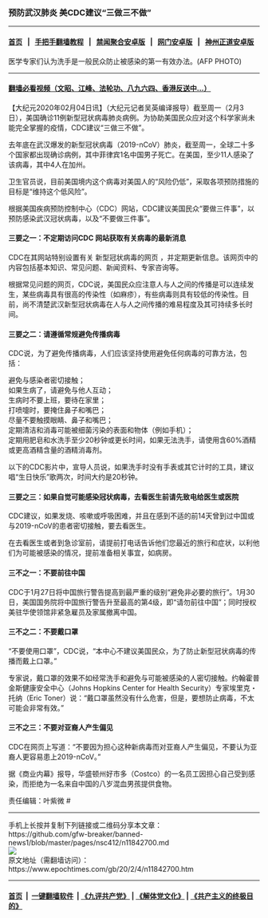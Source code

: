 ### 预防武汉肺炎 美CDC建议“三做三不做”
------------------------

#### [首页](https://github.com/gfw-breaker/banned-news1/blob/master/README.md) &nbsp;&nbsp;|&nbsp;&nbsp; [手把手翻墙教程](https://github.com/gfw-breaker/guides/wiki) &nbsp;&nbsp;|&nbsp;&nbsp; [禁闻聚合安卓版](https://github.com/gfw-breaker/bn-android) &nbsp;&nbsp;|&nbsp;&nbsp; [网门安卓版](https://github.com/oGate2/oGate) &nbsp;&nbsp;|&nbsp;&nbsp; [神州正道安卓版](https://github.com/SzzdOgate/update) 



<div><img alt="" class="aligncenter wp-post-image" src="https://i.epochtimes.com/assets/uploads/2009/09/909180339002208-600x400.jpg"/>
<div class="red16 caption">
 医学专家们认为洗手是一般民众防止被感染的第一有效办法。(AFP PHOTO)
</div>
</div><hr/>

#### [翻墙必看视频（文昭、江峰、法轮功、八九六四、香港反送中...）](https://github.com/gfw-breaker/banned-news1/blob/master/pages/link3.md)

<div><p>
 【大纪元2020年02月04日讯】（大纪元记者吴英编译报导）截至周一（2月3日），美国确诊11例新型冠状病毒肺炎病例。为协助美国民众应对这个科学家尚未能完全掌握的疫情，CDC建议“三做三不做”。
</p>
<p>
 去年底在武汉爆发的新型冠状病毒（2019-nCoV）肺炎，截至周一，全球二十多个国家都出现确诊病例，其中菲律宾1名中国男子死亡。在美国，至少11人感染了该病毒，其中4人在加州。
</p>
<p>
 卫生官员说，目前美国境内这个病毒对美国人的“风险仍低”，采取各项预防措施的目标是“维持这个低风险”。
</p>
<p>
 根据美国疾病预防控制中心（CDC）网站，CDC建议美国民众“要做三件事”，以预防感染武汉冠状病毒，以及“不要做三件事”。
</p>
<h4>
 <strong>
  三要之一：不定期访问CDC
 </strong>
 <strong>
  网站获取有关病毒的最新消息
 </strong>
</h4>
<p>
 CDC在其网站特别设置有关
 <ok href="https://www.cdc.gov/coronavirus/2019-ncov/index.html" rel="noopener noreferrer" target="_blank">
  新型冠状病毒的网页
 </ok>
 ，并定期更新信息。该网页中的内容包括基本知识、常见问题、新闻资料、专家咨询等。
</p>
<p>
 根据常见问题的网页，CDC说，美国民众应注意人与人之间的传播是可以连续发生，某些病毒具有很高的传染性（如麻疹），有些病毒则具有较低的传染性。目前，尚不清楚武汉新型冠状病毒在人与人之间传播的难易程度及其可持续多长时间。
</p>
<h4>
 <strong>
  三要之二：请遵循常规避免传播病毒
 </strong>
</h4>
<p>
 CDC说，为了避免传播病毒，人们应该坚持使用避免任何病毒的可靠方法，包括：
</p>
<p>
 避免与感染者密切接触；
 <br/>
 如果生病了，请避免与他人互动；
 <br/>
 生病时不要上班，要待在家里；
 <br/>
 打喷嚏时，要掩住鼻子和嘴巴；
 <br/>
 尽量不要触摸眼睛、鼻子和嘴巴；
 <br/>
 定期清洁和消毒可能被细菌污染的表面和物体（例如手机）；
 <br/>
 定期用肥皂和水洗手至少20秒钟或更长时间，如果无法洗手，请使用含60%酒精或更高酒精含量的酒精消毒剂。
</p>
<p>
 以下的CDC影片中，宣导人员说，如果洗手时没有手表或其它计时的工具，建议唱“生日快乐”歌两次，时间大约是20秒钟。
</p>
<p>
</p>
<h4>
 <strong>
  三要之三：如果自觉可能感染冠状病毒，去看医生前请先致电给医生或医院
 </strong>
</h4>
<p>
 CDC建议，如果发烧、咳嗽或呼吸困难，并且在感到不适的前14天曾到过中国或与2019-nCoV的患者密切接触，要去看医生。
</p>
<p>
 在去看医生或者到急诊室前，请提前打电话告诉他们您最近的旅行和症状，以利他们为可能被感染的情况，提前准备相关事宜，如病房。
</p>
<h4>
 <strong>
  三不之一：不要前往中国
 </strong>
</h4>
<p>
 CDC于1月27日将中国旅行警告提高到最严重的级别“避免非必要的旅行”。1月30日，美国国务院将中国旅行警告升至最高的第4级，即“请勿前往中国”；同时授权美驻华使领馆非紧急雇员及家属撤离中国。
</p>
<h4>
 三不之二：不要戴口罩
</h4>
<p>
 “不要使用口罩”，CDC说，“本中心不建议美国民众，为了防止新型冠状病毒的传播而戴上口罩。”
</p>
<p>
 专家说，戴口罩的效果不如经常洗手和避免与可能被感染的人密切接触。约翰霍普金斯健康安全中心（Johns Hopkins Center for Health Security）专家埃里克・托纳（Eric Toner）说：“戴口罩虽然没有什么危害，但是，要想防止病毒，不太可能会非常有效。”
</p>
<h4>
 三不之三：不要对亚裔人产生偏见
</h4>
<p>
 CDC在网页上写道：“不要因为担心这种新病毒而对亚裔人产生偏见，不要认为亚裔人更容易患上2019-nCoV。”
</p>
<p>
 据《商业内幕》报导，华盛顿州好市多（Costco）的一名员工因担心自己受到感染，而拒绝为一名来自中国的八岁混血男孩提供食物。
</p>
<p>
 责任编辑：叶紫微 #
</p>
</div>
<hr/>
手机上长按并复制下列链接或二维码分享本文章：<br/>
https://github.com/gfw-breaker/banned-news1/blob/master/pages/nsc412/n11842700.md <br/>
<a href='https://github.com/gfw-breaker/banned-news1/blob/master/pages/nsc412/n11842700.md'><img src='https://github.com/gfw-breaker/banned-news1/blob/master/pages/nsc412/n11842700.md.png'/></a> <br/>
原文地址（需翻墙访问）：https://www.epochtimes.com/gb/20/2/4/n11842700.htm


------------------------
#### [首页](https://github.com/gfw-breaker/banned-news1/blob/master/README.md) &nbsp;|&nbsp; [一键翻墙软件](https://github.com/gfw-breaker/nogfw/blob/master/README.md) &nbsp;| [《九评共产党》](https://github.com/gfw-breaker/9ping.md/blob/master/README.md#九评之一评共产党是什么) | [《解体党文化》](https://github.com/gfw-breaker/jtdwh.md/blob/master/README.md) | [《共产主义的终极目的》](https://github.com/gfw-breaker/gczydzjmd.md/blob/master/README.md)


<img src='http://gfw-breaker.win/banned-news/pages/nsc412/n11842700.md' width='0px' height='0px'/>